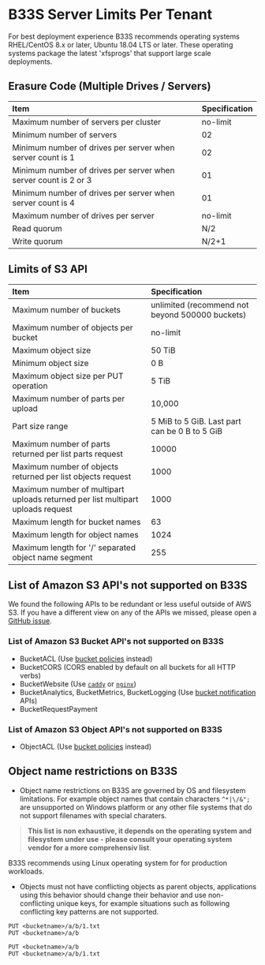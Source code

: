 # B33S Server Limits Per Tenant

For best deployment experience B33S recommends operating systems RHEL/CentOS 8.x or later, Ubuntu 18.04 LTS or later. These operating systems package the latest 'xfsprogs' that support large scale deployments.

## Erasure Code (Multiple Drives / Servers)

| Item                                                            | Specification |
|:----------------------------------------------------------------|:--------------|
| Maximum number of servers per cluster                           | no-limit      |
| Minimum number of servers                                       | 02            |
| Minimum number of drives per server when server count is 1      | 02            |
| Minimum number of drives per server when server count is 2 or 3 | 01            |
| Minimum number of drives per server when server count is 4      | 01            |
| Maximum number of drives per server                             | no-limit      |
| Read quorum                                                     | N/2           |
| Write quorum                                                    | N/2+1         |

## Limits of S3 API

| Item                                                                            | Specification                                   |
|:--------------------------------------------------------------------------------|:------------------------------------------------|
| Maximum number of buckets                                                       | unlimited (recommend not beyond 500000 buckets) |
| Maximum number of objects per bucket                                            | no-limit                                        |
| Maximum object size                                                             | 50 TiB                                          |
| Minimum object size                                                             | 0 B                                             |
| Maximum object size per PUT operation                                           | 5 TiB                                           |
| Maximum number of parts per upload                                              | 10,000                                          |
| Part size range                                                                 | 5 MiB to 5 GiB. Last part can be 0 B to 5 GiB   |
| Maximum number of parts returned per list parts request                         | 10000                                           |
| Maximum number of objects returned per list objects request                     | 1000                                            |
| Maximum number of multipart uploads returned per list multipart uploads request | 1000                                            |
| Maximum length for bucket names                                                 | 63                                              |
| Maximum length for object names                                                 | 1024                                            |
| Maximum length for '/' separated object name segment                            | 255                                             |

## List of Amazon S3 API's not supported on B33S

We found the following APIs to be redundant or less useful outside of AWS S3. If you have a different view on any of the APIs we missed, please open a [GitHub issue](https://github.com/infobsmi/b33s/issues).

### List of Amazon S3 Bucket API's not supported on B33S

- BucketACL (Use [bucket policies](https://min.io/docs/minio/linux/administration/identity-access-management/policy-based-access-control.html) instead)
- BucketCORS (CORS enabled by default on all buckets for all HTTP verbs)
- BucketWebsite (Use [`caddy`](https://github.com/caddyserver/caddy) or [`nginx`](https://www.nginx.com/resources/wiki/))
- BucketAnalytics, BucketMetrics, BucketLogging (Use [bucket notification](https://min.io/docs/minio/linux/administration/monitoring/bucket-notifications.html) APIs)
- BucketRequestPayment

### List of Amazon S3 Object API's not supported on B33S

- ObjectACL (Use [bucket policies](https://min.io/docs/minio/linux/administration/identity-access-management/policy-based-access-control.html) instead)

## Object name restrictions on B33S

- Object name restrictions on B33S are governed by OS and filesystem limitations. For example object names that contain characters `^*|\/&";` are unsupported on Windows platform or any other file systems that do not support filenames with special charaters.

> **This list is non exhaustive, it depends on the operating system and filesystem under use - please consult your operating system vendor for a more comprehensiv list**.

B33S recommends using Linux operating system for for production workloads.

- Objects must not have conflicting objects as parent objects, applications using this behavior should change their behavior and use non-conflicting unique keys, for example situations such as following conflicting key patterns are not supported.

```
PUT <bucketname>/a/b/1.txt
PUT <bucketname>/a/b
```

```
PUT <bucketname>/a/b
PUT <bucketname>/a/b/1.txt
```
